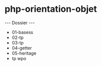 # php-orientation-objet

--- Dossier ---

- 01-basess
- 02-tp
- 03-tp
- 04-getter
- 05-heritage
- tp wpo

